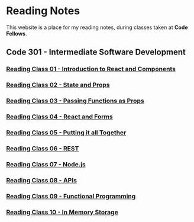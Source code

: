 # Reading Notes

This website is a place for my reading notes, during classes taken at **Code Fellows**.

## Code 301 - Intermediate Software Development

### [Reading Class 01 - Introduction to React and Components](./reading-01.md)

### [Reading Class 02 - State and Props](./reading-02.md)

### [Reading Class 03 - Passing Functions as Props](./reading-03.md)

### [Reading Class 04 - React and Forms](./reading-04.md)

### [Reading Class 05 - Putting it all Together](./reading-05.md)

### [Reading Class 06 - REST](./reading-06.md)

### [Reading Class 07 - Node.js](./reading-07.md)

### [Reading Class 08 - APIs](./reading-08.md)

### [Reading Class 09 - Functional Programming](./reading-09.md)

### [Reading Class 10 - In Memory Storage](./reading-10.md)

